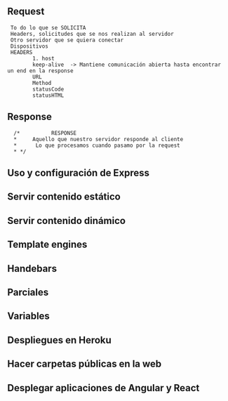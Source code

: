 ## Request

     To do lo que se SOLICITA
     Headers, solicitudes que se nos realizan al servidor
     Otro servidor que se quiera conectar
     Dispositivos
     HEADERS
            1. host
            keep-alive  -> Mantiene comunicación abierta hasta encontrar un end en la response
            URL
            Method
            statusCode
            statusHTML

## Response
      /*          RESPONSE
      *     Aquello que nuestro servidor responde al cliente
      *      Lo que procesamos cuando pasamo por la request
      * */
    


## Uso y configuración de Express
## Servir contenido estático
## Servir contenido dinámico
## Template engines
## Handebars
## Parciales
## Variables
## Despliegues en Heroku
## Hacer carpetas públicas en la web
## Desplegar aplicaciones de Angular y React
